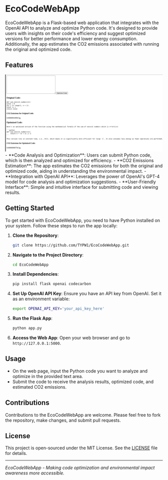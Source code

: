 
# EcoCodeWebApp

EcoCodeWebApp is a Flask-based web application that integrates with the OpenAI API to analyze and optimize Python code. It's designed to provide users with insights on their code's efficiency and suggest optimized versions for better performance and lower energy consumption. Additionally, the app estimates the CO2 emissions associated with running the original and optimized code.

## Features
<img width="1042" alt="frontend screenshot" src="Frontend.png">
- **Code Analysis and Optimization**: Users can submit Python code, which is then analyzed and optimized for efficiency.
- **CO2 Emissions Estimation**: The app estimates the CO2 emissions for both the original and optimized code, aiding in understanding the environmental impact.
- **Integration with OpenAI API**: Leverages the power of OpenAI's GPT-4 model for code analysis and optimization suggestions.
- **User-Friendly Interface**: Simple and intuitive interface for submitting code and viewing results.

## Getting Started

To get started with EcoCodeWebApp, you need to have Python installed on your system. Follow these steps to run the app locally:

1. **Clone the Repository**:
   ```bash
   git clone https://github.com/TYPW1/EcoCodeWebApp.git
   ```

2. **Navigate to the Project Directory**:
   ```bash
   cd EcoCodeWebApp
   ```

3. **Install Dependencies**:
   ```bash
   pip install flask openai codecarbon
   ```

4. **Set Up OpenAI API Key**:
   Ensure you have an API key from OpenAI. Set it as an environment variable:
   ```bash
   export OPENAI_API_KEY='your_api_key_here'
   ```

5. **Run the Flask App**:
   ```bash
   python app.py
   ```

6. **Access the Web App**:
   Open your web browser and go to `http://127.0.0.1:5000`.

## Usage

- On the web page, input the Python code you want to analyze and optimize in the provided text area.
- Submit the code to receive the analysis results, optimized code, and estimated CO2 emissions.

## Contributions

Contributions to the EcoCodeWebApp are welcome. Please feel free to fork the repository, make changes, and submit pull requests.

## License

This project is open-sourced under the MIT License. See the [LICENSE](LICENSE) file for details.

---

_EcoCodeWebApp - Making code optimization and environmental impact awareness more accessible._
